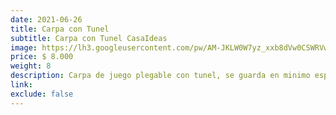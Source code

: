 ```yaml
---
date: 2021-06-26
title: Carpa con Tunel 
subtitle: Carpa con Tunel CasaIdeas
image: https://lh3.googleusercontent.com/pw/AM-JKLW0W7yz_xxb8dVw0CSWRVwqyOHtJP3CS0neyc01OzXKS3WRBZaZYxnphfP2sHKFxdEwj9mzCDbC39tKDw9grhXm3U5htfEgtV-D2mvig0fyqzd8gP4podDgqG89GsWN3gLi982p41H_8umQXTZ9egUZ-w=w466-h621-no?authuser=0
price: $ 8.000
weight: 8
description: Carpa de juego plegable con tunel, se guarda en minimo espacio
link: 
exclude: false
---
```

